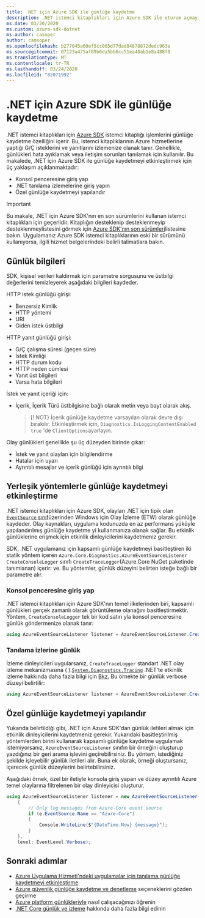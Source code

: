 ```yaml
---
title: .NET için Azure SDK ile günlüğe kaydetme
description: .NET istemci kitaplıkları için Azure SDK ile oturum açmayı nasıl etkinleştirmenizi öğrenin
ms.date: 03/20/2020
ms.custom: azure-sdk-dotnet
ms.author: casoper
author: camsoper
ms.openlocfilehash: b277045a60ef5cc065d77dad84878872dedc963e
ms.sourcegitcommit: 07123a475af89b6da5bb6cc51ea40ab1e8a488f0
ms.translationtype: MT
ms.contentlocale: tr-TR
ms.lasthandoff: 03/24/2020
ms.locfileid: "82071992"
---
```

# <a name="logging-with-the-azure-sdk-for-net"></a>.NET için Azure SDK ile günlüğe kaydetme

.NET istemci kitaplıkları için [Azure SDK](https://azure.microsoft.com/downloads/) istemci kitaplığı işlemlerini günlüğe kaydetme özelliğini içerir. Bu, istemci kitaplıklarının Azure hizmetlerine yaptığı G/Ç isteklerini ve yanıtlarını izlemenize olanak tanır. Genellikle, günlükleri hata ayıklamak veya iletişim sorunları tanılamak için kullanılır. Bu makalede, .NET için Azure SDK ile günlüğe kaydetmeyi etkinleştirmek için üç yaklaşım açıklanmaktadır:

- Konsol penceresine giriş yap
- .NET tanılama izlemelerine giriş yapın
- Özel günlüğe kaydetmeyi yapılandır

> [!IMPORTANT]
> Bu makale, .NET için Azure SDK'nın en son sürümlerini kullanan istemci kitaplıkları için geçerlidir. Kitaplığın desteklenip desteklenmeyip desteklenmeylistesini görmek için [Azure SDK'nın son sürümleri](https://azure.github.io/azure-sdk/releases/latest/index.html)listesine bakın. Uygulamanız Azure SDK istemci kitaplıklarının eski bir sürümünü kullanıyorsa, ilgili hizmet belgelerindeki belirli talimatlara bakın.

## <a name="log-information"></a>Günlük bilgileri

SDK, kişisel verileri kaldırmak için parametre sorgusunu ve üstbilgi değerlerini temizleyerek aşağıdaki bilgileri kaydeder.

HTTP istek günlüğü girişi:

- Benzersiz Kimlik
- HTTP yöntemi
- URI
- Giden istek üstbilgi

HTTP yanıt günlüğü girişi:

- G/Ç çalışma süresi (geçen süre)
- İstek Kimliği
- HTTP durum kodu
- HTTP neden cümlesi
- Yanıt üst bilgileri
- Varsa hata bilgileri

İstek ve yanıt içeriği için:

- İçerik, İçerik Türü üstbilgisine bağlı olarak metin veya bayt olarak akış.
     > [! NOT} İçerik günlüğe kaydetme varsayılan olarak devre dışı bırakılır. Etkinleştirmek için, `Diagnostics.IsLoggingContentEnabled` `true` 'de `ClientOptions`ayarlayın.

Olay günlükleri genellikle şu üç düzeyden birinde çıkar:

- İstek ve yanıt olayları için bilgilendirme
- Hatalar için uyarı
- Ayrıntılı mesajlar ve içerik günlüğü için ayrıntılı bilgi

## <a name="enable-logging-with-built-in-methods"></a>Yerleşik yöntemlerle günlüğe kaydetmeyi etkinleştirme

.NET istemci kitaplıkları için Azure SDK, olayları .NET için tipik olan [ `EventSource` sınıf](/dotnet/api/system.diagnostics.tracing.eventsource)üzerinden Windows için Olay İzleme (ETW) olarak günlüğe kaydeder. Olay kaynakları, uygulama kodunuzda en az performans yüküyle yapılandırılmış günlüğe kaydetme yi kullanmanıza olanak sağlar. Bu etkinlik günlüklerine erişmek için etkinlik dinleyicilerini kaydetmeniz gerekir.

SDK, .NET uygulamanız için kapsamlı günlüğe kaydetmeyi basitleştiren iki statik yöntem içeren `Azure.Core.Diagnostics.AzureEventSourceListener` `CreateConsoleLogger` sınıfı `CreateTraceLogger`(Azure.Core NuGet paketinde tanımlanan) içerir: ve. Bu yöntemler, günlük düzeyini belirten isteğe bağlı bir parametre alır.

### <a name="log-to-the-console-window"></a>Konsol penceresine giriş yap

.NET istemci kitaplıkları için Azure SDK'nın temel ilkelerinden biri, kapsamlı günlükleri gerçek zamanlı olarak görüntüleme olanağını basitleştirmektir. Yöntem, `CreateConsoleLogger` tek bir kod satırı yla konsol penceresine günlük göndermenize olanak tanır:

```csharp
using AzureEventSourceListener listener = AzureEventSourceListener.CreateConsoleLogger();
```

### <a name="log-to-diagnostic-traces"></a>Tanılama izlerine günlük

İzleme dinleyicileri uygularsanız, `CreateTraceLogger` standart .NET olay izleme mekanizmasına ( ).[`System.Diagnostics.Tracing`](https://docs.microsoft.com/dotnet/api/system.diagnostics.tracing) .NET'te etkinlik izleme hakkında daha fazla bilgi için [Bkz.](https://docs.microsoft.com/dotnet/framework/debug-trace-profile/trace-listeners) Bu örnekte bir günlük verbose düzeyi belirtilir:

```csharp
using AzureEventSourceListener listener = AzureEventSourceListener.CreateTraceLogger(EventLevel.Verbose);
```

## <a name="configure-custom-logging"></a>Özel günlüğe kaydetmeyi yapılandır

Yukarıda belirtildiği gibi, .NET için Azure SDK'dan günlük iletileri almak için etkinlik dinleyicilerini kaydetmeniz gerekir. Yukarıdaki basitleştirilmiş yöntemlerden birini kullanarak kapsamlı günlüğe kaydetme uygulamak istemiyorsanız, `AzureEventSourceListener` sınıfın bir örneğini oluşturup yazdığınız bir geri arama işlevini geçirebilirsiniz. Bu yöntem, istediğiniz şekilde işleyebilir günlük iletileri alır. Buna ek olarak, örneği oluştursanız, içerecek günlük düzeylerini belirtebilirsiniz.

Aşağıdaki örnek, özel bir iletiyle konsola giriş yapan ve düzey ayrıntılı Azure temel olaylarına filtrelenen bir olay dinleyicisi oluşturur.

```csharp
using AzureEventSourceListener listener = new AzureEventSourceListener((e, message) =>
    {
        // Only log messages from Azure-Core event source
        if (e.EventSource.Name == "Azure-Core")
        {
            Console.WriteLine($"{DateTime.Now} {message}");
        }
    },
    level: EventLevel.Verbose);
```

## <a name="next-steps"></a>Sonraki adımlar

- [Azure Uygulama Hizmeti'ndeki uygulamalar için tanılama günlüğe kaydetmeyi etkinleştirme](https://docs.microsoft.com/azure/app-service/troubleshoot-diagnostic-logs)
- [Azure güvenlik günlüğe kaydetme ve denetleme](https://docs.microsoft.com/azure/security/fundamentals/log-audit) seçeneklerini gözden geçirme
- [Azure platform günlükleriyle](https://docs.microsoft.com/azure/azure-monitor/platform/platform-logs-overview) nasıl çalışacağınızı öğrenin
- [.NET Core günlük ve izleme](https://docs.microsoft.com/dotnet/core/diagnostics/logging-tracing) hakkında daha fazla bilgi edinin
